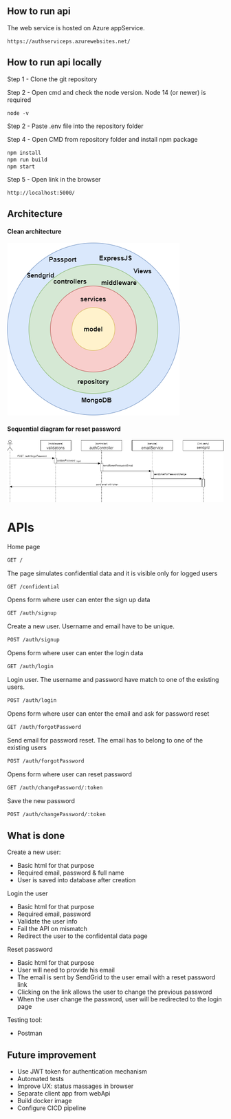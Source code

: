 ## How to run api

The web service is hosted on Azure appService.
  ```
  https://authserviceps.azurewebsites.net/
  ```

## How to run api locally

Step 1 - Clone the git repository

Step 2 - Open cmd and check the node version. Node 14 (or newer) is required
  ```
  node -v
  ```

Step 2 - Paste .env file into the repository folder

Step 4 - Open CMD from repository folder and install npm package
  ```
  npm install
  npm run build
  npm start
  ```
Step 5 - Open link in the browser
  ```
  http://localhost:5000/
  ```
  
## Architecture

#### Clean architecture

![alt text](https://github.com/zcavic/AuthenticationService/blob/main/documentation/AuthServicePS-Arch.png?raw=true)

#### Sequential diagram for reset password

![alt text](https://github.com/zcavic/AuthenticationService/blob/main/documentation/AuthServicePS-Seq.png?raw=true)

# APIs

Home page

```bash
GET /
```

The page simulates confidential data and it is visible only for logged users

```bash
GET /confidential
```

Opens form where user can enter the sign up data 

```bash
GET /auth/signup
```

Create a new user. Username and email have to be unique.

```bash
POST /auth/signup
```

Opens form where user can enter the login data 

```bash
GET /auth/login
```

Login user. The username and password have match to one of the existing users.

```bash
POST /auth/login
```

Opens form where user can enter the email and ask for password reset 

```bash
GET /auth/forgotPassword
```

Send email for password reset. The email has to belong to one of the existing users

```bash
POST /auth/forgotPassword
```

Opens form where user can reset password

```bash
GET /auth/changePassword/:token
```

Save the new password

```bash
POST /auth/changePassword/:token
```

## What is done

Create a new user:
 - Basic html for that purpose
 - Required email, password & full name
 - User is saved into database after creation

Login the user
 - Basic html for that purpose
 - Required email, password
 - Validate the user info
 - Fail the API on mismatch
 - Redirect the user to the confidental data page
 
 Reset password
  - Basic html for that purpose
  - User will need to provide his email
  - The email is sent by SendGrid to the user email with a reset password link 
  - Clicking on the link allows the user to change the previous password
  - When the user change the password, user will be redirected to the login page

Testing tool:
  - Postman
 
## Future improvement

- Use JWT token for authentication mechanism
- Automated tests
- Improve UX: status massages in browser
- Separate client app from webApi
- Build docker image
- Configure CICD pipeline
